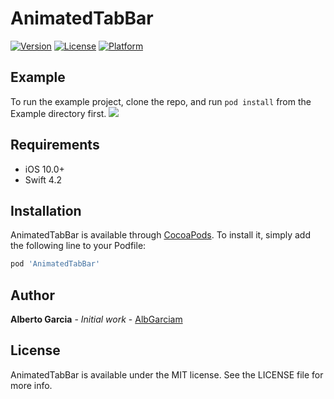 # AnimatedTabBar

[![Version](https://img.shields.io/cocoapods/v/AnimatedTabBar.svg?style=flat)](https://cocoapods.org/pods/AnimatedTabBar)
[![License](https://img.shields.io/cocoapods/l/AnimatedTabBar.svg?style=flat)](https://cocoapods.org/pods/AnimatedTabBar)
[![Platform](https://img.shields.io/cocoapods/p/AnimatedTabBar.svg?style=flat)](https://cocoapods.org/pods/AnimatedTabBar)

## Example

To run the example project, clone the repo, and run `pod install` from the Example directory first.
![](https://github.com/AlbGarciam/AnimatedTabBar/AnimatedTabBar.gif)

## Requirements
* iOS 10.0+
* Swift 4.2

## Installation

AnimatedTabBar is available through [CocoaPods](https://cocoapods.org). To install
it, simply add the following line to your Podfile:

```ruby
pod 'AnimatedTabBar'
```

## Author

**Alberto Garcia** - *Initial work* - [AlbGarciam](https://github.com/AlbGarciam)

## License

AnimatedTabBar is available under the MIT license. See the LICENSE file for more info.
